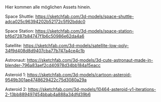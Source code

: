 Hier kommen alle möglichen Assets hinein.

Space Shuttle: https://sketchfab.com/3d-models/space-shuttle-adca025c96394202b52172c5f92bddc0

Space Station: https://sketchfab.com/3d-models/space-station-bf6d7287b84747f1b6c50986e62da4a6

Satellite: https://sketchfab.com/3d-models/satellite-low-poly-34f9d408d8d9407cba77b747a4ce4c1b

Astronaut: https://sketchfab.com/3d-models/3d-cute-astronaut-made-in-blender-796a83aef2cd40978d34bb184a15eacc

Asteroid 1: https://sketchfab.com/3d-models/cartoon-asteroid-9549b301ae4748629422c75d3080a29a

Asteroid 2: https://sketchfab.com/3d-models/10464-asteroid-v1-iterations-2-13bb889497454bbab4a888a34dfd39b6
